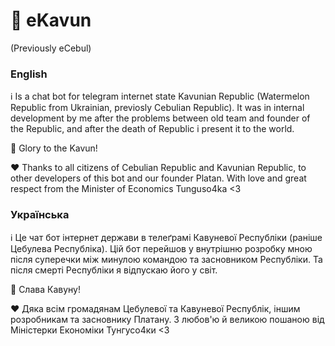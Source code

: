 # 🍉 eKavun
(Previously eCebul)

### English

ℹ️
Is a chat bot for telegram internet state Kavunian Republic (Watermelon Republic from Ukrainian, previosly Cebulian Republic).
It was in internal development by me after the problems between old team and founder of the Republic, and after the death of Republic i present it to the world.

🍉
Glory to the Kavun!

❤️
Thanks to all citizens of Cebulian Republic and Kavunian Republic, to other developers of this bot and our founder Platan.
With love and great respect from the Minister of Economics Tunguso4ka <3

### Українська

ℹ️
Це чат бот інтернет держави в телеґрамі Кавуневої Республіки (раніше Цебулева Республіка).
Цій бот перейшов у внутрішню розробку мною після суперечки між минулою командою та засновником Республіки.
Та після смерті Республіки я відпускаю його у світ.

🍉
Слава Кавуну!

❤️
Дяка всім громадянам Цебулевої та Кавуневої Республік, іншим розробникам та засновнику Платану.
З любов'ю й великою пошаною від Міністерки Економіки Тунгусо4ки <3
